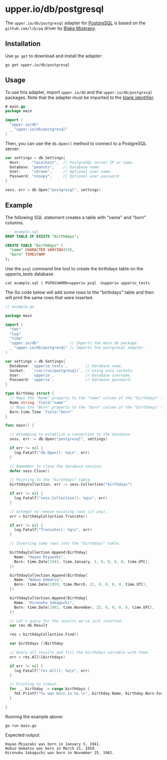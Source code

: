 # upper.io/db/postgresql

The `upper.io/db/postgresql` adapter for [PostgreSQL][2] is based on the
`github.com/lib/pq` driver by [Blake Mizerany][1].

## Installation

Use `go get` to download and install the adapter:

```
go get upper.io/db/postgresql
```

## Usage

To use this adapter, import `upper.io/db` and the `upper.io/db/postgresql`
packages.  Note that the adapter must be imported to the [blank identifier][2].

```go
# main.go
package main

import (
  "upper.io/db"
  _ "upper.io/db/postgresql"
)
```

Then, you can use the `db.Open()` method to connect to a PostgreSQL server:

```go
var settings = db.Settings{
  Host:     "localhost",  // PostgreSQL server IP or name.
  Database: "peanuts",    // Database name.
  User:     "cbrown",     // Optional user name.
  Password: "snoopy",     // Optional user password.
}

sess, err = db.Open("postgresql", settings)
```

## Example

The following SQL statement creates a table with "name" and "born"
columns.

```sql
--' example.sql
DROP TABLE IF EXISTS "birthdays";

CREATE TABLE "birthdays" (
  "name" CHARACTER VARYING(50),
  "born" TIMESTAMP
);
```

Use the `psql` command line tool to create the birthdays table on the
upperio_tests database.

```
cat example.sql | PGPASSWORD=upperio psql -Uupperio upperio_tests
```

The Go code below will add some rows to the "birthdays" table and then will
print the same rows that were inserted.

```go
// example.go

package main

import (
  "fmt"
  "log"
  "time"
  "upper.io/db"              // Imports the main db package.
  _ "upper.io/db/postgresql" // Imports the postgresql adapter.
)

var settings = db.Settings{
  Database: `upperio_tests`,        // Database name.
  Socket:   `/var/run/postgresql/`, // Using unix sockets.
  User:     `upperio`,              // Database username.
  Password: `upperio`,              // Database password.
}

type Birthday struct {
  // Maps the "Name" property to the "name" column of the "birthdays" table.
  Name string `field:"name"`
  // Maps the "Born" property to the "born" column of the "birthdays" table.
  Born time.Time `field:"born"`
}

func main() {

  // Attemping to establish a connection to the database.
  sess, err := db.Open("postgresql", settings)

  if err != nil {
    log.Fatalf("db.Open(): %q\n", err)
  }

  // Remember to close the database session.
  defer sess.Close()

  // Pointing to the "birthdays" table.
  birthdayCollection, err := sess.Collection("birthdays")

  if err != nil {
    log.Fatalf("sess.Collection(): %q\n", err)
  }

  // Attempt to remove existing rows (if any).
  err = birthdayCollection.Truncate()

  if err != nil {
    log.Fatalf("Truncate(): %q\n", err)
  }

  // Inserting some rows into the "birthdays" table.

  birthdayCollection.Append(Birthday{
    Name: "Hayao Miyazaki",
    Born: time.Date(1941, time.January, 5, 0, 0, 0, 0, time.UTC),
  })

  birthdayCollection.Append(Birthday{
    Name: "Nobuo Uematsu",
    Born: time.Date(1959, time.March, 21, 0, 0, 0, 0, time.UTC),
  })

  birthdayCollection.Append(Birthday{
    Name: "Hironobu Sakaguchi",
    Born: time.Date(1962, time.November, 25, 0, 0, 0, 0, time.UTC),
  })

  // Let's query for the results we've just inserted.
  var res db.Result

  res = birthdayCollection.Find()

  var birthdays []Birthday

  // Query all results and fill the birthdays variable with them.
  err = res.All(&birthdays)

  if err != nil {
    log.Fatalf("res.All(): %q\n", err)
  }

  // Printing to stdout.
  for _, birthday := range birthdays {
    fmt.Printf("%s was born in %s.\n", birthday.Name, birthday.Born.Format("January 2, 2006"))
  }

}
```

Running the example above:

```
go run main.go
```

Expected output:

```
Hayao Miyazaki was born in January 5, 1941.
Nobuo Uematsu was born in March 21, 1959.
Hironobu Sakaguchi was born in November 25, 1962.
```

[1]: https://github.com/lib/pq
[2]: http://www.postgresql.org/
